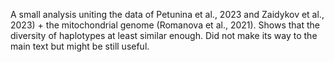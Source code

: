 A small analysis uniting the data of Petunina et al., 2023 and Zaidykov et al., 2023) + the mitochondrial genome (Romanova et al., 2021).
Shows that the diversity of haplotypes at least similar enough.
Did not make its way to the main text but might be still useful.